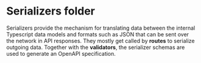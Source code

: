 # Serializers folder

Serializers provide the mechanism for translating data between the internal Typescript data models and formats such as JSON that can be sent over the network in API responses. They mostly get called by **routes** to serialize outgoing data.
Together with the **validators**, the serializer schemas are used to generate an OpenAPI specification.